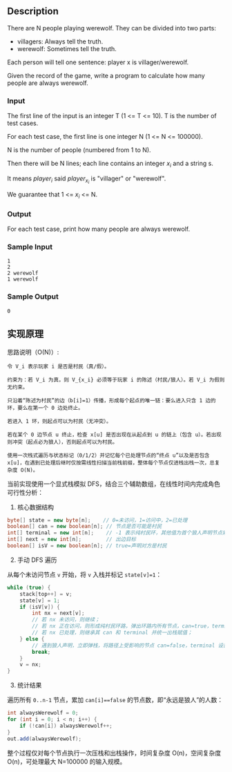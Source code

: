 ## Description

There are N people playing werewolf. They can be divided into two parts:

- villagers: Always tell the truth.
- werewolf: Sometimes tell the truth.

Each person will tell one sentence: player x is villager/werewolf.

Given the record of the game, write a program to calculate how many people are always werewolf.

### Input

The first line of the input is an integer T (1 <= T <= 10). T is the number of test cases.

For each test case, the first line is one integer N (1 <= N <= 100000).

N is the number of people (numbered from 1 to N).

Then there will be N lines; each line contains an integer $x_i$ and a string s.

It means $player_i$ said $player_{x_i}$ is "villager" or "werewolf".

We guarantee that 1 <= $x_i$ <= N.

### Output

For each test case, print how many people are always werewolf.

### Sample Input

```log
1
2
2 werewolf
1 werewolf
```

### Sample Output

```log
0
```

## 实现原理

思路说明（O(N)）:

``` log
令 V_i 表示玩家 i 是否是村民（真/假）。

约束为：若 V_i 为真，则 V_{x_i} 必须等于玩家 i 的陈述（村民/狼人）。若 V_i 为假则无约束。

只沿着“陈述为村民”的边（b[i]=1）传播，形成每个起点的唯一链：要么进入只含 1 边的环，要么在第一个 0 边处终止。

若进入 1 环，则起点可以为村民（无冲突）。

若在某个 0 边节点 u 终止，检查 x[u] 是否出现在从起点到 u 的链上（包含 u）。若出现则冲突（起点必为狼人），否则起点可以为村民。

使用一次栈式遍历与状态标记（0/1/2）并记忆每个已处理节点的“终点 u”以及是否包含 x[u]，在遇到已处理后继时仅按需线性扫描当前栈前缀，整体每个节点仅进栈出栈一次，总复杂度 O(N)。
```


当前实现使用一个显式栈模拟 DFS，结合三个辅助数组，在线性时间内完成角色可行性分析：

1. 核心数据结构

```java
byte[] state = new byte[n];    // 0=未访问，1=访问中，2=已处理
boolean[] can = new boolean[n]; // 节点是否可能是村民
int[] terminal = new int[n];    // -1 表示纯村民环，其他值为首个狼人声明节点索引
int[] next = new int[n];        // 出边目标
boolean[] isV = new boolean[n]; // true=声明对方是村民
``` 

2. 手动 DFS 遍历

从每个未访问节点 `v` 开始，将 `v` 入栈并标记 `state[v]=1`：

```java
while (true) {
    stack[top++] = v;
    state[v] = 1;
    if (isV[v]) {
        int nx = next[v];
        // 若 nx 未访问，则继续；
        // 若 nx 正在访问，则形成纯村民环路，弹出环路内所有节点，can=true，terminal=-1；
        // 若 nx 已处理，则继承其 can 和 terminal 并统一出栈赋值；
    } else {
        // 遇到狼人声明，立即弹栈，将路径上受影响的节点 can=false，terminal 设置为当前节点，state=2；
        break;
    }
    v = nx;
}
```  

3. 统计结果

遍历所有 `0..n-1` 节点，累加 `can[i]==false` 的节点数，即“永远是狼人”的人数：

```java
int alwaysWerewolf = 0;
for (int i = 0; i < n; i++) {
    if (!can[i]) alwaysWerewolf++;
}
out.add(alwaysWerewolf);
```

整个过程仅对每个节点执行一次压栈和出栈操作，时间复杂度 O(n)，空间复杂度 O(n)，可处理最大 N=100000 的输入规模。
